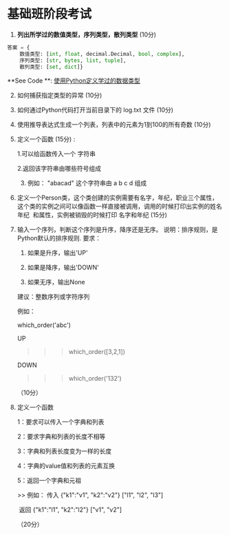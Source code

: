# 基础班阶段考试

1. **列出所学过的数值类型，序列类型，散列类型**  (10分)

```python
答案 = {
	数值类型: [int, float, decimal.Decimal, bool, complex], 
	序列类型: [str, bytes, list, tuple],
	散列类型: [set, dict]}
```

**See Code **:  [使用Python定义学过的数据类型](question_1.py)

2. 如何捕获指定类型的异常  (10分)

1. 如何通过Python代码打开当前目录下的 log.txt 文件  (10分)

2. 使用推导表达式生成一个列表，列表中的元素为1到100的所有奇数  (10分)

3. 定义一个函数 (15分) :    

      1.可以给函数传入一个 字符串  

      2.返回该字符串由哪些符号组成  

      3. 例如： "abacad" 这个字符串由 a b c d 组成  

4. 定义一个Person类，这个类创建的实例需要有名字，年纪，职业三个属性， 这个类的实例之间可以像函数一样直接被调用，调用的时候打印出实例的姓名  年纪  和属性，实例被销毁的时候打印 名字和年纪 (15分)

5. 输入一个序列，判断这个序列是升序，降序还是无序。 说明：排序规则，是Python默认的排序规则. 要求：

      1. 如果是升序，输出'UP' 

      2. 如果是降序，输出'DOWN' 

      3. 如果无序，输出None 

    建议：整数序列或字符序列 
    
     例如： 
    
     which_order('abc') 
    
     UP 
    
     >>> which_order([3,2,1]) 
    
     DOWN 
    
     >>> which_order('132')
    
     >>>

   （10分）

8. 定义一个函数

    1：要求可以传入一个字典和列表

    2：要求字典和列表的长度不相等

    3：字典和列表长度变为一样的长度

    4：字典的value值和列表的元素互换

    5：返回一个字典和元祖

   \>> 例如： 传入 {"k1":"v1", "k2":"v2"}       ["l1", "l2", "l3"]

   ​                 返回 {"k1":"l1", "k2":"l2"}         ["v1", "v2"]

   （20分）


